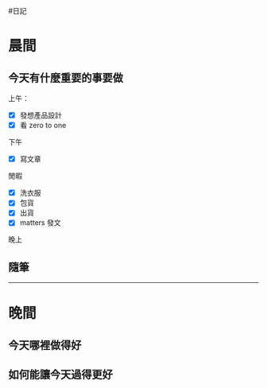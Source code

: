 #日記 
# 晨間

## 今天有什麼重要的事要做

上午：
- [x] 發想產品設計
- [x] 看 zero to one

下午
- [x] 寫文章

閒暇
- [x] 洗衣服
- [x] 包貨
- [x] 出貨
- [x] matters 發文

晚上


## 隨筆

---

# 晚間

## 今天哪裡做得好

## 如何能讓今天過得更好